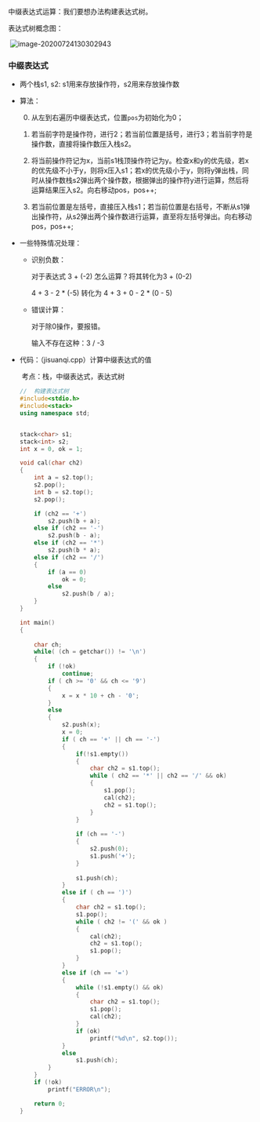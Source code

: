 中缀表达式运算：我们要想办法构建表达式树。

表达式树概念图：

​	![image-20200724130302943](C:\Users\DELL\AppData\Roaming\Typora\typora-user-images\image-20200724130302943.png)

### 中缀表达式

- 两个栈s1, s2:	s1用来存放操作符，s2用来存放操作数

- 算法：

  0. 从左到右遍历中缀表达式，位置`pos`为初始化为0；

  1. 若当前字符是操作符，进行2；若当前位置是括号，进行3；若当前字符是操作数，直接将操作数压入栈s2。

  2. 将当前操作符记为x，当前s1栈顶操作符记为y。检查x和y的优先级，若x的优先级不小于y，则将x压入s1；若x的优先级小于y，则将y弹出栈，同时从操作数栈s2弹出两个操作数，根据弹出的操作符y进行运算，然后将运算结果压入s2。向右移动pos，pos++;

  3. 若当前位置是左括号，直接压入栈s1；若当前位置是右括号，不断从s1弹出操作符，从s2弹出两个操作数进行运算，直至将左括号弹出。向右移动pos，pos++;

- 一些特殊情况处理：

  - 识别负数：

    对于表达式 3 + (-2) 怎么运算？将其转化为3 + (0-2)

     4 + 3 - 2  *  (-5)	转化为	4 + 3 + 0 - 2 * (0 - 5)

  - 错误计算：

    对于除0操作，要报错。

    输入不存在这种：3 / -3

- 代码：（jisuanqi.cpp）计算中缀表达式的值

  ​			  考点：栈，中缀表达式，表达式树

  ```c++
  //  构建表达式树
  #include<stdio.h>
  #include<stack>
  using namespace std;
  
  
  stack<char> s1;
  stack<int> s2;
  int x = 0, ok = 1;
  
  void cal(char ch2)
  {
      int a = s2.top();
      s2.pop();
      int b = s2.top();
      s2.pop();
  
      if (ch2 == '+')
          s2.push(b + a);
      else if (ch2 == '-')
          s2.push(b - a);
      else if (ch2 == '*')
          s2.push(b * a);
      else if (ch2 == '/')
      {
          if (a == 0)
              ok = 0;
          else
              s2.push(b / a);
      }
  }
  
  int main()
  {
      
      char ch;
      while( (ch = getchar()) != '\n') 
      {
          if (!ok) 
              continue;
          if ( ch >= '0' && ch <= '9') 
          {
              x = x * 10 + ch - '0';
          }
          else 
          {
              s2.push(x);
              x = 0;
              if ( ch == '+' || ch == '-') 
              {
                  if(!s1.empty())
                  {
                      char ch2 = s1.top();
                      while ( ch2 == '*' || ch2 == '/' && ok) 
                      {
                          s1.pop();
                          cal(ch2);
                          ch2 = s1.top();
                      }
                  }
                  
                  if (ch == '-') 
                  {
                      s2.push(0);
                      s1.push('+');
                  }
                      
                  s1.push(ch);
              }
              else if ( ch == ')') 
              {
                  char ch2 = s1.top();
                  s1.pop();
                  while ( ch2 != '(' && ok )
                  {
                      cal(ch2);
                      ch2 = s1.top();
                      s1.pop();
                  }
              }
              else if (ch == '=')
              {
                  while (!s1.empty() && ok)
                  {
                      char ch2 = s1.top();
                      s1.pop();
                      cal(ch2);
                  }
                  if (ok)
                      printf("%d\n", s2.top());
              }
              else 
                  s1.push(ch);
          }
      }
      if (!ok)
          printf("ERROR\n");
  
      return 0;
  }
  
  ```

  

